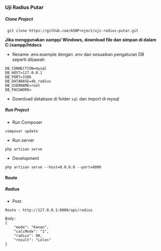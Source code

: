 ### Uji Radius Putar

##### Clone Project
```
 git clone https://github.com/ASNProject/uji-radius-putar.git
```
<b > Jika menggunakan xampp/ Windows, download file dan simpan di dalam C:/xampp/htdocs</b>

- Rename .env.example dengan .env dan sesuaikan pengaturan DB seperti dibawah
```
DB_CONNECTION=mysql
DB_HOST=127.0.0.1
DB_PORT=3306
DB_DATABASE=db_radius
DB_USERNAME=root
DB_PASSWORD=
```
- Download database di folder ```sql``` dan import di mysql

##### Run Project
- Run Composer
```
composer update
```

- Run server
```
php artisan serve
```
- Development
```
php artisan serve --host=0.0.0.0 --port=8000
```

#### Route
##### Radius
- Post
```
Route : http://127.0.0.1:8000/api/radius

Body: 
{
    "mode": "Kanan",
    "calcMode": "1",
    "radius": 90,
    "result": "Lolos"
}
```